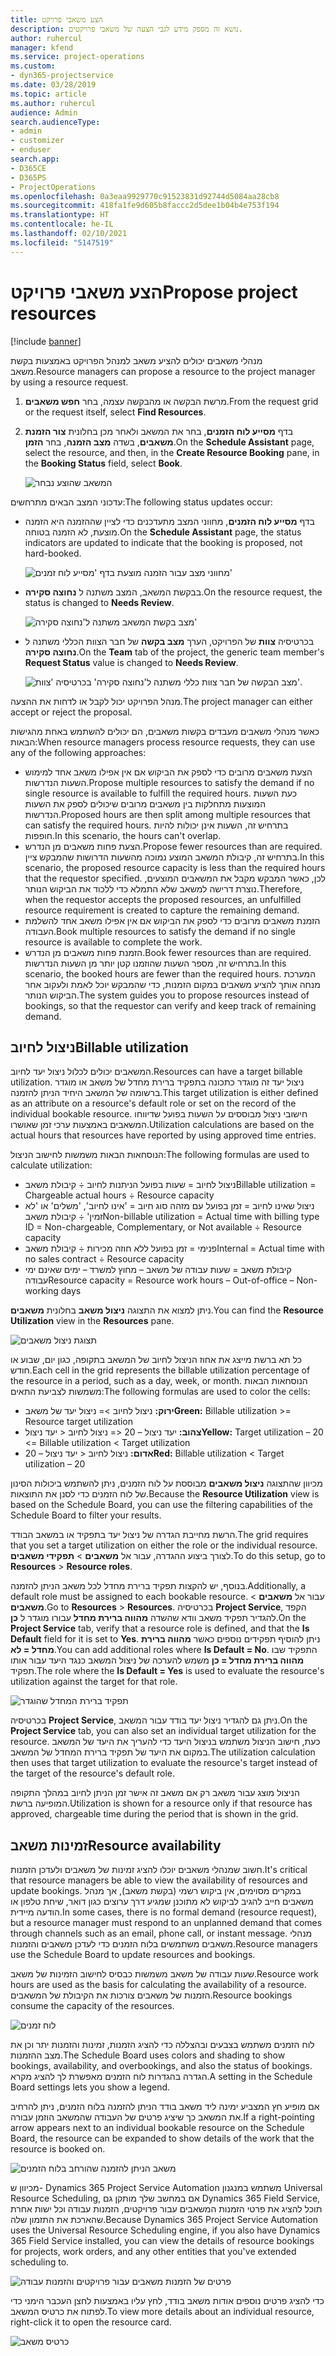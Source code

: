 ```yaml
---
title: הצע משאבי פרויקט
description: נושא זה מספק מידע לגבי הצעה של משאבי פרויקטים.
author: ruhercul
manager: kfend
ms.service: project-operations
ms.custom:
- dyn365-projectservice
ms.date: 03/28/2019
ms.topic: article
ms.author: ruhercul
audience: Admin
search.audienceType:
- admin
- customizer
- enduser
search.app:
- D365CE
- D365PS
- ProjectOperations
ms.openlocfilehash: 0a3eaa9929770c91523831d92744d5084aa28cb8
ms.sourcegitcommit: 418fa1fe9d605b8faccc2d5dee1b04b4e753f194
ms.translationtype: HT
ms.contentlocale: he-IL
ms.lasthandoff: 02/10/2021
ms.locfileid: "5147519"
---
```

# <a name="propose-project-resources"></a><span data-ttu-id="6ea5d-103">הצע משאבי פרויקט</span><span class="sxs-lookup"><span data-stu-id="6ea5d-103">Propose project resources</span></span>

[!include [banner](../includes/psa-now-project-operations.md)]

<span data-ttu-id="6ea5d-104">מנהלי משאבים יכולים להציע משאב למנהל הפרויקט באמצעות בקשת משאב.</span><span class="sxs-lookup"><span data-stu-id="6ea5d-104">Resource managers can propose a resource to the project manager by using a resource request.</span></span>

1. <span data-ttu-id="6ea5d-105">מרשת הבקשה או מהבקשה עצמה, בחר **חפש משאבים**.</span><span class="sxs-lookup"><span data-stu-id="6ea5d-105">From the request grid or the request itself, select **Find Resources**.</span></span>
2. <span data-ttu-id="6ea5d-106">בדף **מסייע לוח הזמנים‬**, בחר את המשאב ולאחר מכן בחלונית **צור הזמנת משאבים**, בשדה **מצב הזמנה**, בחר **הזמן**.</span><span class="sxs-lookup"><span data-stu-id="6ea5d-106">On the **Schedule Assistant** page, select the resource, and then, in the **Create Resource Booking** pane, in the **Booking Status** field, select **Book**.</span></span>

    ![המשאב שהוצע נבחר](media/Resource-Management-image62.png)

<span data-ttu-id="6ea5d-108">עדכוני המצב הבאים מתרחשים:</span><span class="sxs-lookup"><span data-stu-id="6ea5d-108">The following status updates occur:</span></span>

- <span data-ttu-id="6ea5d-109">בדף **מסייע לוח הזמנים**, מחווני המצב מתעדכנים כדי לציין שההזמנה היא הזמנה מוצעת, לא הזמנה בטוחה.</span><span class="sxs-lookup"><span data-stu-id="6ea5d-109">On the **Schedule Assistant** page, the status indicators are updated to indicate that the booking is proposed, not hard-booked.</span></span>

    ![מחווני מצב עבור הזמנה מוצעת בדף 'מסייע לוח זמנים'](media/Resource-Management-image63.png)

- <span data-ttu-id="6ea5d-111">בבקשת המשאב, המצב משתנה ל **‏‫נחוצה סקירה‬**.</span><span class="sxs-lookup"><span data-stu-id="6ea5d-111">On the resource request, the status is changed to **Needs Review**.</span></span>

    ![מצב בקשת המשאב משתנה ל'‏‫נחוצה סקירה‬'](media/Resource-Management-image64.png)

- <span data-ttu-id="6ea5d-113">בכרטיסיה **צוות** של הפרויקט, הערך **מצב בקשה** של חבר הצוות הכללי משתנה ל **‏‫נחוצה סקירה‬**.</span><span class="sxs-lookup"><span data-stu-id="6ea5d-113">On the **Team** tab of the project, the generic team member's **Request Status** value is changed to **Needs Review**.</span></span>

    ![מצב הבקשה של חבר צוות כללי משתנה ל'‏‫נחוצה סקירה‬' בכרטיסיה 'צוות'.](media/Resource-Management-image48.png)

<span data-ttu-id="6ea5d-115">מנהל הפרויקט יכול לקבל או לדחות את ההצעה.</span><span class="sxs-lookup"><span data-stu-id="6ea5d-115">The project manager can either accept or reject the proposal.</span></span>

<span data-ttu-id="6ea5d-116">כאשר מנהלי משאבים מעבדים בקשות משאבים, הם יכולים להשתמש באחת מהגישות הבאות:</span><span class="sxs-lookup"><span data-stu-id="6ea5d-116">When resource managers process resource requests, they can use any of the following approaches:</span></span>

- <span data-ttu-id="6ea5d-117">הצעת משאבים מרובים כדי לספק את הביקוש אם אין אפילו משאב אחד למימוש השעות הנדרשות.</span><span class="sxs-lookup"><span data-stu-id="6ea5d-117">Propose multiple resources to satisfy the demand if no single resource is available to fulfill the required hours.</span></span> <span data-ttu-id="6ea5d-118">כעת השעות המוצעות מתחלקות בין משאבים מרובים שיכולים לספק את השעות הנדרשות.</span><span class="sxs-lookup"><span data-stu-id="6ea5d-118">Proposed hours are then split among multiple resources that can satisfy the required hours.</span></span> <span data-ttu-id="6ea5d-119">בתרחיש זה, השעות אינן יכולות להיות חופפות.</span><span class="sxs-lookup"><span data-stu-id="6ea5d-119">In this scenario, the hours can't overlap.</span></span>
- <span data-ttu-id="6ea5d-120">הצעת פחות משאבים מן הנדרש.</span><span class="sxs-lookup"><span data-stu-id="6ea5d-120">Propose fewer resources than are required.</span></span> <span data-ttu-id="6ea5d-121">בתרחיש זה, קיבולת המשאב המוצע נמוכה מהשעות הדרושות שהמבקש ציין.</span><span class="sxs-lookup"><span data-stu-id="6ea5d-121">In this scenario, the proposed resource capacity is less than the required hours that the requestor specified.</span></span> <span data-ttu-id="6ea5d-122">לכן, כאשר המבקש מקבל את המשאבים המוצעים, נוצרת דרישה למשאב שלא התמלא כדי ללכוד את הביקוש הנותר.</span><span class="sxs-lookup"><span data-stu-id="6ea5d-122">Therefore, when the requestor accepts the proposed resources, an unfulfilled resource requirement is created to capture the remaining demand.</span></span>
- <span data-ttu-id="6ea5d-123">הזמנת משאבים מרובים כדי לספק את הביקוש אם אין אפילו משאב אחד להשלמת העבודה.</span><span class="sxs-lookup"><span data-stu-id="6ea5d-123">Book multiple resources to satisfy the demand if no single resource is available to complete the work.</span></span>
- <span data-ttu-id="6ea5d-124">הזמנת פחות משאבים מן הנדרש.</span><span class="sxs-lookup"><span data-stu-id="6ea5d-124">Book fewer resources than are required.</span></span> <span data-ttu-id="6ea5d-125">בתרחיש זה, מספר השעות שהוזמנו קטן יותר מן השעות הנדרשות.</span><span class="sxs-lookup"><span data-stu-id="6ea5d-125">In this scenario, the booked hours are fewer than the required hours.</span></span> <span data-ttu-id="6ea5d-126">המערכת מנחה אותך להציע משאבים במקום הזמנות, כדי שהמבקש יוכל לאמת ולעקוב אחר הביקוש הנותר.</span><span class="sxs-lookup"><span data-stu-id="6ea5d-126">The system guides you to propose resources instead of bookings, so that the requestor can verify and keep track of remaining demand.</span></span>

## <a name="billable-utilization"></a><span data-ttu-id="6ea5d-127">ניצול לחיוב</span><span class="sxs-lookup"><span data-stu-id="6ea5d-127">Billable utilization</span></span>

<span data-ttu-id="6ea5d-128">המשאבים יכולים לכלול ניצול יעד לחיוב.</span><span class="sxs-lookup"><span data-stu-id="6ea5d-128">Resources can have a target billable utilization.</span></span> <span data-ttu-id="6ea5d-129">ניצול יעד זה מוגדר כתכונה בתפקיד ברירת מחדל של משאב או מוגדר ברשומה של המשאב היחיד הניתן להזמנה.</span><span class="sxs-lookup"><span data-stu-id="6ea5d-129">This target utilization is either defined as an attribute on a resource's default role or set on the record of the individual bookable resource.</span></span> <span data-ttu-id="6ea5d-130">חישובי ניצול מבוססים על השעות בפועל שדיווחו המשאבים באמצעות ערכי זמן שאושרו.</span><span class="sxs-lookup"><span data-stu-id="6ea5d-130">Utilization calculations are based on the actual hours that resources have reported by using approved time entries.</span></span>

<span data-ttu-id="6ea5d-131">הנוסחאות הבאות משמשות לחישוב הניצול:</span><span class="sxs-lookup"><span data-stu-id="6ea5d-131">The following formulas are used to calculate utilization:</span></span>

- <span data-ttu-id="6ea5d-132">ניצול לחיוב = שעות בפועל הניתנות לחיוב ÷ קיבולת משאב</span><span class="sxs-lookup"><span data-stu-id="6ea5d-132">Billable utilization = Chargeable actual hours ÷ Resource capacity</span></span>
- <span data-ttu-id="6ea5d-133">ניצול שאינו לחיוב = זמן בפועל עם מזהה סוג חיוב = 'אינו לחיוב', 'משלים' או 'לא זמין' ÷ קיבולת משאב</span><span class="sxs-lookup"><span data-stu-id="6ea5d-133">Non-billable utilization = Actual time with billing type ID = Non-chargeable, Complementary, or Not available ÷ Resource capacity</span></span>
- <span data-ttu-id="6ea5d-134">פנימי = זמן בפועל ללא חוזה מכירות ÷ קיבולת משאב</span><span class="sxs-lookup"><span data-stu-id="6ea5d-134">Internal = Actual time with no sales contract ÷ Resource capacity</span></span>
- <span data-ttu-id="6ea5d-135">קיבולת משאב = שעות עבודה של משאב – מחוץ למשרד – ימים שאינם ימי עבודה</span><span class="sxs-lookup"><span data-stu-id="6ea5d-135">Resource capacity = Resource work hours – Out-of-office – Non-working days</span></span>

<span data-ttu-id="6ea5d-136">ניתן למצוא את התצוגה **ניצול משאב** בחלונית **משאבים**.</span><span class="sxs-lookup"><span data-stu-id="6ea5d-136">You can find the **Resource Utilization** view in the **Resources** pane.</span></span>

![תצוגת ניצול משאבים](media/Resource-Management-image65.png)

<span data-ttu-id="6ea5d-138">כל תא ברשת מייצג את אחוז הניצול לחיוב של המשאב בתקופה, כגון יום, שבוע או חודש.</span><span class="sxs-lookup"><span data-stu-id="6ea5d-138">Each cell in the grid represents the billable utilization percentage of the resource in a period, such as a day, week, or month.</span></span> <span data-ttu-id="6ea5d-139">הנוסחאות הבאות משמשות לצביעת התאים:</span><span class="sxs-lookup"><span data-stu-id="6ea5d-139">The following formulas are used to color the cells:</span></span>

- <span data-ttu-id="6ea5d-140">**ירוק:** ניצול לחיוב \>= ניצול יעד של משאב</span><span class="sxs-lookup"><span data-stu-id="6ea5d-140">**Green:** Billable utilization \>= Resource target utilization</span></span>
- <span data-ttu-id="6ea5d-141">**צהוב:** יעד ניצול – 20 \<= ניצול לחיוב \< יעד ניצול</span><span class="sxs-lookup"><span data-stu-id="6ea5d-141">**Yellow:** Target utilization – 20 \<= Billable utilization \< Target utilization</span></span>
- <span data-ttu-id="6ea5d-142">**אדום:** ניצול לחיוב \< יעד ניצול – 20</span><span class="sxs-lookup"><span data-stu-id="6ea5d-142">**Red:** Billable utilization \< Target utilization – 20</span></span>

<span data-ttu-id="6ea5d-143">מכיוון שהתצוגה **ניצול משאבים** מבוססת על לוח הזמנים, ניתן להשתמש ביכולות הסינון של לוח הזמנים כדי לסנן את התוצאות.</span><span class="sxs-lookup"><span data-stu-id="6ea5d-143">Because the **Resource Utilization** view is based on the Schedule Board, you can use the filtering capabilities of the Schedule Board to filter your results.</span></span>

<span data-ttu-id="6ea5d-144">הרשת מחייבת הגדרה של ניצול יעד בתפקיד או במשאב הבודד.</span><span class="sxs-lookup"><span data-stu-id="6ea5d-144">The grid requires that you set a target utilization on either the role or the individual resource.</span></span> <span data-ttu-id="6ea5d-145">לצורך ביצוע ההגדרה, עבור אל **משאבים** \> **תפקידי משאבים**.</span><span class="sxs-lookup"><span data-stu-id="6ea5d-145">To do this setup, go to **Resources** \> **Resource roles**.</span></span>

<span data-ttu-id="6ea5d-146">בנוסף, יש להקצות תפקיד ברירת מחדל לכל משאב הניתן להזמנה.</span><span class="sxs-lookup"><span data-stu-id="6ea5d-146">Additionally, a default role must be assigned to each bookable resource.</span></span> <span data-ttu-id="6ea5d-147">עבור אל **משאבים** \> **משאבים**.</span><span class="sxs-lookup"><span data-stu-id="6ea5d-147">Go to **Resources** \> **Resources**.</span></span> <span data-ttu-id="6ea5d-148">בכרטיסיה **Project Service**, הקפד להגדיר תפקיד משאב וודא שהשדה **מהווה ברירת מחדל** עבורו מוגדר ל **כן**.</span><span class="sxs-lookup"><span data-stu-id="6ea5d-148">On the **Project Service** tab, verify that a resource role is defined, and that the **Is Default** field for it is set to **Yes**.</span></span> <span data-ttu-id="6ea5d-149">ניתן להוסיף תפקידים נוספים כאשר **מהווה ברירת מחדל = לא**.</span><span class="sxs-lookup"><span data-stu-id="6ea5d-149">You can add additional roles where **Is Default = No**.</span></span> <span data-ttu-id="6ea5d-150">התפקיד שבו **מהווה ברירת מחדל = כן** משמש להערכה של ניצול המשאב כנגד היעד עבור אותו תפקיד.</span><span class="sxs-lookup"><span data-stu-id="6ea5d-150">The role where the **Is Default = Yes** is used to evaluate the resource's utilization against the target for that role.</span></span>

![תפקיד ברירת המחדל שהוגדר](media/Resource-Management-image67.png)

<span data-ttu-id="6ea5d-152">בכרטיסיה **Project Service**, ניתן גם להגדיר ניצול יעד בודד עבור המשאב.</span><span class="sxs-lookup"><span data-stu-id="6ea5d-152">On the **Project Service** tab, you can also set an individual target utilization for the resource.</span></span> <span data-ttu-id="6ea5d-153">כעת, חישוב הניצול משתמש בניצול היעד כדי להעריך את היעד של המשאב במקום את היעד של תפקיד ברירת המחדל של המשאב.</span><span class="sxs-lookup"><span data-stu-id="6ea5d-153">The utilization calculation then uses that target utilization to evaluate the resource's target instead of the target of the resource's default role.</span></span>

<span data-ttu-id="6ea5d-154">הניצול מוצג עבור משאב רק אם משאב זה אישר זמן הניתן לחיוב במהלך התקופה המופיעה ברשת.</span><span class="sxs-lookup"><span data-stu-id="6ea5d-154">Utilization is shown for a resource only if that resource has approved, chargeable time during the period that is shown in the grid.</span></span>

## <a name="resource-availability"></a><span data-ttu-id="6ea5d-155">זמינות משאב</span><span class="sxs-lookup"><span data-stu-id="6ea5d-155">Resource availability</span></span>

<span data-ttu-id="6ea5d-156">חשוב שמנהלי משאבים יוכלו להציג זמינות של משאבים ולעדכן הזמנות.</span><span class="sxs-lookup"><span data-stu-id="6ea5d-156">It's critical that resource managers be able to view the availability of resources and update bookings.</span></span> <span data-ttu-id="6ea5d-157">במקרים מסוימים, אין ביקוש רשמי (בקשת משאב), אך מנהל משאבים חייב להגיב לביקוש לא מתוכנן שמגיע דרך ערוצים כגון דואר, שיחת טלפון או הודעה מיידית.</span><span class="sxs-lookup"><span data-stu-id="6ea5d-157">In some cases, there is no formal demand (resource request), but a resource manager must respond to an unplanned demand that comes through channels such as an email, phone call, or instant message.</span></span> <span data-ttu-id="6ea5d-158">מנהלי משאבים משתמשים בלוח הזמנים כדי לעדכן משאבים והזמנות.</span><span class="sxs-lookup"><span data-stu-id="6ea5d-158">Resource managers use the Schedule Board to update resources and bookings.</span></span>

<span data-ttu-id="6ea5d-159">שעות עבודה של משאב משמשות כבסיס לחישוב הזמינות של משאב.</span><span class="sxs-lookup"><span data-stu-id="6ea5d-159">Resource work hours are used as the basis for calculating the availability of a resource.</span></span> <span data-ttu-id="6ea5d-160">הזמנות של משאבים צורכות את הקיבולת של המשאבים.</span><span class="sxs-lookup"><span data-stu-id="6ea5d-160">Resource bookings consume the capacity of the resources.</span></span>

![לוח זמנים](media/Resource-Management-image68.png)

<span data-ttu-id="6ea5d-162">לוח הזמנים משתמש בצבעים ובהצללה כדי להציג הזמנות, זמינות והזמנות יתר וכן את מצב ההזמנות.</span><span class="sxs-lookup"><span data-stu-id="6ea5d-162">The Schedule Board uses colors and shading to show bookings, availability, and overbookings, and also the status of bookings.</span></span> <span data-ttu-id="6ea5d-163">הגדרה בהגדרות לוח הזמנים מאפשרת לך להציג מקרא.</span><span class="sxs-lookup"><span data-stu-id="6ea5d-163">A setting in the Schedule Board settings lets you show a legend.</span></span>

<span data-ttu-id="6ea5d-164">אם מופיע חץ המצביע ימינה ליד משאב בודד הניתן להזמנה בלוח הזמנים, ניתן להרחיב את המשאב כך שיציג פרטים של העבודה שהמשאב הוזמן עבורה.</span><span class="sxs-lookup"><span data-stu-id="6ea5d-164">If a right-pointing arrow appears next to an individual bookable resource on the Schedule Board, the resource can be expanded to show details of the work that the resource is booked on.</span></span>

![משאב הניתן להזמנה שהורחב בלוח הזמנים](media/Resource-Management-image69.png)

<span data-ttu-id="6ea5d-166">מכיוון ש- Dynamics 365 Project Service Automation משתמש במנגנון Universal Resource Scheduling, אם במחשב שלך מותקן גם Dynamics 365 Field Service, תוכל להציג את פרטי הזמנות המשאבים עבור פרויקטים, הזמנות עבודה וכל ישות אחרת שהארכת את התזמון שלה.</span><span class="sxs-lookup"><span data-stu-id="6ea5d-166">Because Dynamics 365 Project Service Automation uses the Universal Resource Scheduling engine, if you also have Dynamics 365 Field Service installed, you can view the details of resource bookings for projects, work orders, and any other entities that you've extended scheduling to.</span></span>

![פרטים של הזמנות משאבים עבור פרויקטים והזמנות עבודה](media/Resource-Management-image70.png)

<span data-ttu-id="6ea5d-168">כדי להציג פרטים נוספים אודות משאב בודד, לחץ עליו באמצעות לחצן העכבר הימני כדי לפתוח את כרטיס המשאב.</span><span class="sxs-lookup"><span data-stu-id="6ea5d-168">To view more details about an individual resource, right-click it to open the resource card.</span></span>

![כרטיס משאב](media/Resource-Management-image71.png)
